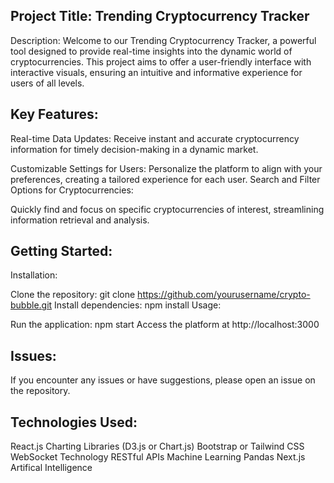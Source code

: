 ## Project Title: Trending Cryptocurrency Tracker

Description:
Welcome to our Trending Cryptocurrency Tracker, a powerful tool designed to provide real-time insights into the dynamic world of cryptocurrencies. This project aims to offer a user-friendly interface with interactive visuals, ensuring an intuitive and informative experience for users of all levels.

## Key Features:

Real-time Data Updates:
Receive instant and accurate cryptocurrency information for timely decision-making in a dynamic market.

Customizable Settings for Users:
Personalize the platform to align with your preferences, creating a tailored experience for each user.
Search and Filter Options for Cryptocurrencies:

Quickly find and focus on specific cryptocurrencies of interest, streamlining information retrieval and analysis.

## Getting Started:

Installation:

Clone the repository: git clone https://github.com/yourusername/crypto-bubble.git
Install dependencies: npm install
Usage:

Run the application: npm start
Access the platform at http://localhost:3000

## Issues:
If you encounter any issues or have suggestions, please open an issue on the repository.

## Technologies Used:
React.js
Charting Libraries (D3.js or Chart.js)
Bootstrap or Tailwind CSS
WebSocket Technology
RESTful APIs
Machine Learning
Pandas 
Next.js
Artifical Intelligence

